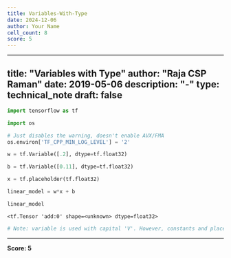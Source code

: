 ```yaml
---
title: Variables-With-Type
date: 2024-12-06
author: Your Name
cell_count: 8
score: 5
---
```


---
title: "Variables with Type"
author: "Raja CSP Raman"
date: 2019-05-06
description: "-"
type: technical_note
draft: false
---

```python
import tensorflow as tf

import os

# Just disables the warning, doesn't enable AVX/FMA
os.environ['TF_CPP_MIN_LOG_LEVEL'] = '2'
```


```python
w = tf.Variable([.2], dtype=tf.float32)
```


```python
b = tf.Variable([0.11], dtype=tf.float32)
```


```python
x = tf.placeholder(tf.float32)
```


```python
linear_model = w*x + b
```


```python
linear_model
```




    <tf.Tensor 'add:0' shape=<unknown> dtype=float32>




```python
# Note: variable is used with capital 'V'. However, constants and placeholders start with small case.
```


---
**Score: 5**